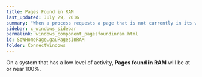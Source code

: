 ```yaml
---
title: Pages Found in RAM
last_updated: July 29, 2016
summary: "When a process requests a page that is not currently in its working set, the memory manager will look first in the physical memory of the system. This is called a soft page. If the memory page is not in physical memory, the page will have to be brought from disk. This is called a hard page. This gauge shows the percentage of soft pages versus hard pages."
sidebar: c_windows_sidebar
permalink: windows_component_pagesfoundinram.html
id: SoWHomePage.gauPagesInRAM
folder: ConnectWindows
---
```





On a system that has a low level of activity, **Pages found in RAM** will be at or near 100%.
